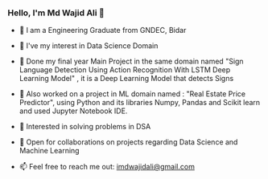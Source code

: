 ### Hello, I'm Md Wajid Ali 👋

- 🔭 I am a Engineering Graduate from GNDEC, Bidar
- 🌱 I've my interest in Data Science Domain
- 🙌 Done my final year Main Project in the same domain named "Sign Language Detection Using Action Recognition With LSTM Deep Learning Model" , it is a Deep Learning Model that detects Signs 
- 👯 Also worked on a project in ML domain named : "Real Estate Price Predictor", using Python and its libraries Numpy, Pandas and Scikit learn and used Jupyter Notebook IDE.
- 🤔 Interested in solving problems in DSA
- 💬 Open for collaborations on projects regarding Data Science and Machine Learning 

- 📫 Feel free to reach me out: imdwajidali@gmail.com
